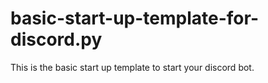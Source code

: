 # basic-start-up-template-for-discord.py
This is the basic start up template to start your discord bot. 

